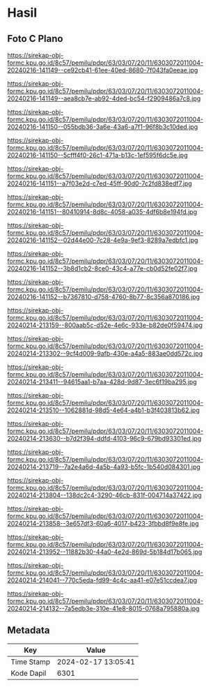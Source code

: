 # Hasil

## Foto C Plano

https://sirekap-obj-formc.kpu.go.id/8c57/pemilu/pdpr/63/03/07/20/11/6303072011004-20240216-141149--ce92cb41-61ee-40ed-8680-7f043fa0eeae.jpg

https://sirekap-obj-formc.kpu.go.id/8c57/pemilu/pdpr/63/03/07/20/11/6303072011004-20240216-141149--aea8cb7e-ab92-4ded-bc54-f2909486a7c8.jpg

https://sirekap-obj-formc.kpu.go.id/8c57/pemilu/pdpr/63/03/07/20/11/6303072011004-20240216-141150--055bdb36-3a6e-43a6-a7f1-96f8b3c10ded.jpg

https://sirekap-obj-formc.kpu.go.id/8c57/pemilu/pdpr/63/03/07/20/11/6303072011004-20240216-141150--5cfff4f0-26c1-471a-b13c-1ef595f6dc5e.jpg

https://sirekap-obj-formc.kpu.go.id/8c57/pemilu/pdpr/63/03/07/20/11/6303072011004-20240216-141151--a7f03e2d-c7ed-45ff-90d0-7c2fd838edf7.jpg

https://sirekap-obj-formc.kpu.go.id/8c57/pemilu/pdpr/63/03/07/20/11/6303072011004-20240216-141151--80410914-8d8c-4058-a035-4df6b8e194fd.jpg

https://sirekap-obj-formc.kpu.go.id/8c57/pemilu/pdpr/63/03/07/20/11/6303072011004-20240216-141152--02d44e00-7c28-4e9a-9ef3-8289a7edbfc1.jpg

https://sirekap-obj-formc.kpu.go.id/8c57/pemilu/pdpr/63/03/07/20/11/6303072011004-20240216-141152--3b8d1cb2-8ce0-43c4-a77e-cb0d52fe02f7.jpg

https://sirekap-obj-formc.kpu.go.id/8c57/pemilu/pdpr/63/03/07/20/11/6303072011004-20240216-141152--b7367810-d758-4760-8b77-8c356a870186.jpg

https://sirekap-obj-formc.kpu.go.id/8c57/pemilu/pdpr/63/03/07/20/11/6303072011004-20240214-213159--800aab5c-d52e-4e6c-933e-b82de0f59474.jpg

https://sirekap-obj-formc.kpu.go.id/8c57/pemilu/pdpr/63/03/07/20/11/6303072011004-20240214-213302--9cf4d009-9afb-430e-a4a5-883ae0dd572c.jpg

https://sirekap-obj-formc.kpu.go.id/8c57/pemilu/pdpr/63/03/07/20/11/6303072011004-20240214-213411--94615aa1-b7aa-428d-9d87-3ec6f19ba295.jpg

https://sirekap-obj-formc.kpu.go.id/8c57/pemilu/pdpr/63/03/07/20/11/6303072011004-20240214-213510--1062881d-98d5-4e64-a4b1-b3f403813b62.jpg

https://sirekap-obj-formc.kpu.go.id/8c57/pemilu/pdpr/63/03/07/20/11/6303072011004-20240214-213630--b7d2f394-ddfd-4103-96c9-679bd93301ed.jpg

https://sirekap-obj-formc.kpu.go.id/8c57/pemilu/pdpr/63/03/07/20/11/6303072011004-20240214-213719--7a2e4a6d-4a5b-4a93-b5fc-1b540d084301.jpg

https://sirekap-obj-formc.kpu.go.id/8c57/pemilu/pdpr/63/03/07/20/11/6303072011004-20240214-213804--138dc2c4-3290-46cb-831f-004714a37422.jpg

https://sirekap-obj-formc.kpu.go.id/8c57/pemilu/pdpr/63/03/07/20/11/6303072011004-20240214-213858--3e657df3-60a6-4017-b423-3fbbd8f9e8fe.jpg

https://sirekap-obj-formc.kpu.go.id/8c57/pemilu/pdpr/63/03/07/20/11/6303072011004-20240214-213952--11882b30-44a0-4e2d-869d-5b184d17b065.jpg

https://sirekap-obj-formc.kpu.go.id/8c57/pemilu/pdpr/63/03/07/20/11/6303072011004-20240214-214041--770c5eda-fd99-4c4c-aa41-e07e51ccdea7.jpg

https://sirekap-obj-formc.kpu.go.id/8c57/pemilu/pdpr/63/03/07/20/11/6303072011004-20240214-214132--7a5edb3e-310e-41e8-8015-0768a795880a.jpg


## Metadata

| Key        | Value               |
| ---------- | ------------------- |
| Time Stamp | 2024-02-17 13:05:41 |
| Kode Dapil | 6301                |



